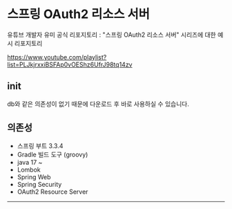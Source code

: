 # 스프링 OAuth2 리소스 서버

유튜브 개발자 유미 공식 리포지토리 : "스프링 OAuth2 리소스 서버" 시리즈에 대한 예시 리포지토리

https://www.youtube.com/playlist?list=PLJkjrxxiBSFAp0vOEShz6UfrJ98tq14zv

## init

db와 같은 의존성이 없기 때문에 다운로드 후 바로 사용하실 수 있습니다.

## 의존성

- 스프링 부트 3.3.4
- Gradle 빌드 도구 (groovy)
- java 17 ~
- Lombok
- Spring Web
- Spring Security
- OAuth2 Resource Server

---
